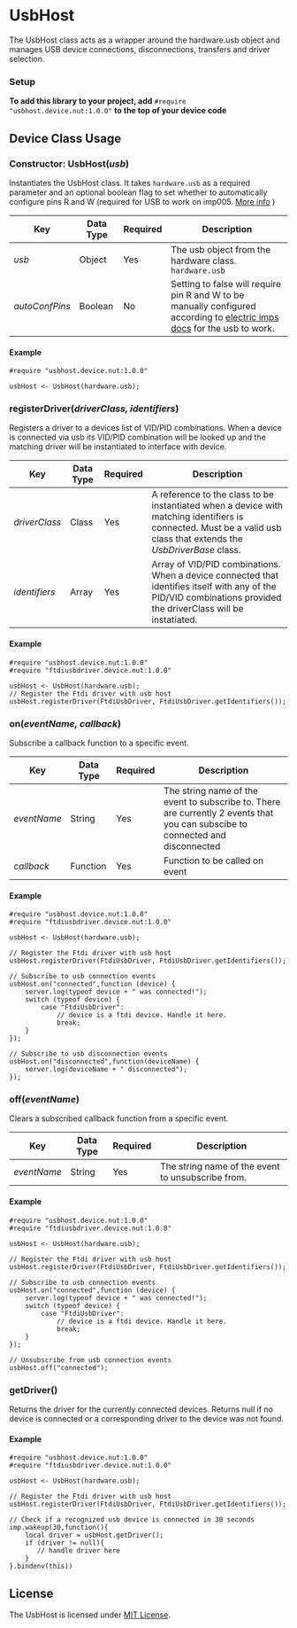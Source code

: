 # UsbHost

The UsbHost class acts as a wrapper around the hardware.usb object and manages USB device connections, disconnections, transfers and driver selection.

### Setup

**To add this library to your project, add** `#require "usbhost.device.nut:1.0.0"` **to the top of your device code**

## Device Class Usage

### Constructor: UsbHost(*usb*)

Instantiates the UsbHost class. It takes `hardware.usb` as a required parameter and an optional boolean flag to set whether to automatically configure pins R and W (required for USB to work on imp005. [More info](https://electricimp.com/docs/hardware/imp/imp005pinmux/#usb) )


| Key | Data Type | Required | Description |
| --- | --------- | -------- | ----------- |
| *usb* | Object | Yes | The usb object from the hardware class. `hardware.usb` |
| *autoConfPins* | Boolean | No | Setting to false will require pin R and W to be manually configured according to [electric imps docs](https://electricimp.com/docs/hardware/imp/imp005pinmux/#usb) for the usb to work.
#### Example

```squirrel
#require "usbhost.device.nut:1.0.0"

usbHost <- UsbHost(hardware.usb);
```
 
### registerDriver(*driverClass, identifiers*)

Registers a driver to a devices list of VID/PID combinations. When a device is connected via usb its VID/PID combination will be looked up and the matching driver will be instantiated to interface with device.


| Key | Data Type | Required | Description |
| --- | --------- | -------- | ----------- |
| *driverClass* | Class | Yes | A reference to the class to be instantiated when a device with matching identifiers is connected. Must be a valid usb class that extends the *UsbDriverBase* class. |
| *identifiers* | Array | Yes | Array of VID/PID combinations. When a device connected that identifies itself with any of the PID/VID combinations provided the driverClass will be instatiated.


#### Example

```squirrel
#require "usbhost.device.nut:1.0.0"
#require "ftdiusbdriver.device.nut:1.0.0"

usbHost <- UsbHost(hardware.usb);
// Register the Ftdi driver with usb host
usbHost.registerDriver(FtdiUsbDriver, FtdiUsbDriver.getIdentifiers());

```


### on(*eventName, callback*)

Subscribe a callback function to a specific event.


| Key | Data Type | Required | Description |
| --- | --------- | -------- | ----------- |
| *eventName* | String | Yes | The string name of the event to subscribe to. There are currently 2 events that you can subscibe to connected and disconnected|
| *callback* | Function | Yes | Function to be called on event |

#### Example

```squirrel
#require "usbhost.device.nut:1.0.0"
#require "ftdiusbdriver.device.nut:1.0.0"

usbHost <- UsbHost(hardware.usb);

// Register the Ftdi driver with usb host
usbHost.registerDriver(FtdiUsbDriver, FtdiUsbDriver.getIdentifiers());

// Subscribe to usb connection events
usbHost.on("connected",function (device) {
    server.log(typeof device + " was connected!");
    switch (typeof device) {
        case "FtdiUsbDriver":
            // device is a ftdi device. Handle it here.
            break;
    }
});

// Subscribe to usb disconnection events
usbHost.on("disconnected",function(deviceName) {
    server.log(deviceName + " disconnected");
});

```

### off(*eventName*)

Clears a subscribed callback function from a specific event.

| Key | Data Type | Required | Description |
| --- | --------- | -------- | ----------- |
| *eventName* | String | Yes | The string name of the event to unsubscribe from.|

#### Example

```squirrel
#require "usbhost.device.nut:1.0.0"
#require "ftdiusbdriver.device.nut:1.0.0"

usbHost <- UsbHost(hardware.usb);

// Register the Ftdi driver with usb host
usbHost.registerDriver(FtdiUsbDriver, FtdiUsbDriver.getIdentifiers());

// Subscribe to usb connection events
usbHost.on("connected",function (device) {
    server.log(typeof device + " was connected!");
    switch (typeof device) {
        case "FtdiUsbDriver":
            // device is a ftdi device. Handle it here.
            break;
    }
});

// Unsubscribe from usb connection events
usbHost.off("connected");
```


### getDriver()

Returns the driver for the currently connected devices. Returns null if no device is connected or a corresponding driver to the device was not found.

#### Example

```squirrel
#require "usbhost.device.nut:1.0.0"
#require "ftdiusbdriver.device.nut:1.0.0"

usbHost <- UsbHost(hardware.usb);

// Register the Ftdi driver with usb host
usbHost.registerDriver(FtdiUsbDriver, FtdiUsbDriver.getIdentifiers());

// Check if a recognized usb device is connected in 30 seconds
imp.wakeup(30,function(){
    local driver = usbHost.getDriver();
    if (driver != null){
       // handle driver here 
    }
}.bindenv(this))
```

## License

The UsbHost is licensed under [MIT License](./LICENSE).